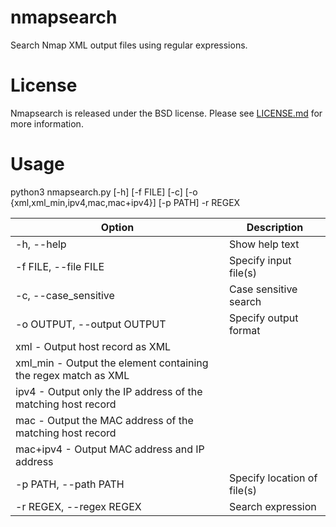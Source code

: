 # nmapsearch
Search Nmap XML output files using regular expressions.

# License
Nmapsearch is released under the BSD license. Please see [LICENSE.md](https://github.com/canidorichard/nmapsearch/blob/master/LICENSE.md) for more information.

# Usage
python3 nmapsearch.py [-h] [-f FILE] [-c] [-o {xml,xml_min,ipv4,mac,mac+ipv4}] [-p PATH] -r REGEX

Option | Description
------ | -----------
-h, --help | Show help text  
-f FILE, --file FILE | Specify input file(s)  
-c, --case_sensitive  | Case sensitive search  
-o OUTPUT, --output OUTPUT | Specify output format  
| xml      - Output host record as XML  
| xml_min  - Output the element containing the regex match as XML  
| ipv4     - Output only the IP address of the matching host record  
| mac      - Output the MAC address of the matching host record  
| mac+ipv4 - Output MAC address and IP address 
-p PATH, --path PATH |Specify location of file(s)  
-r REGEX, --regex REGEX | Search expression  
